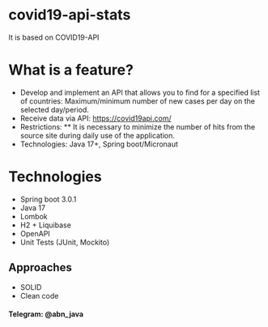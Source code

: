 # covid19-api-stats
It is based on COVID19-API

# What is a feature?
* Develop and implement an API that allows you to find for a specified list of countries: Maximum/minimum number of new cases per day on the selected day/period.
* Receive data via API: https://covid19api.com/
* Restrictions:
** It is necessary to minimize the number of hits from the source site during daily use of the application.
* Technologies: Java 17+, Spring boot/Micronaut

# Technologies
* Spring boot 3.0.1
* Java 17
* Lombok
* H2 + Liquibase
* OpenAPI
* Unit Tests (JUnit, Mockito)

## Approaches
* SOLID
* Clean code

#### Telegram: @abn_java

